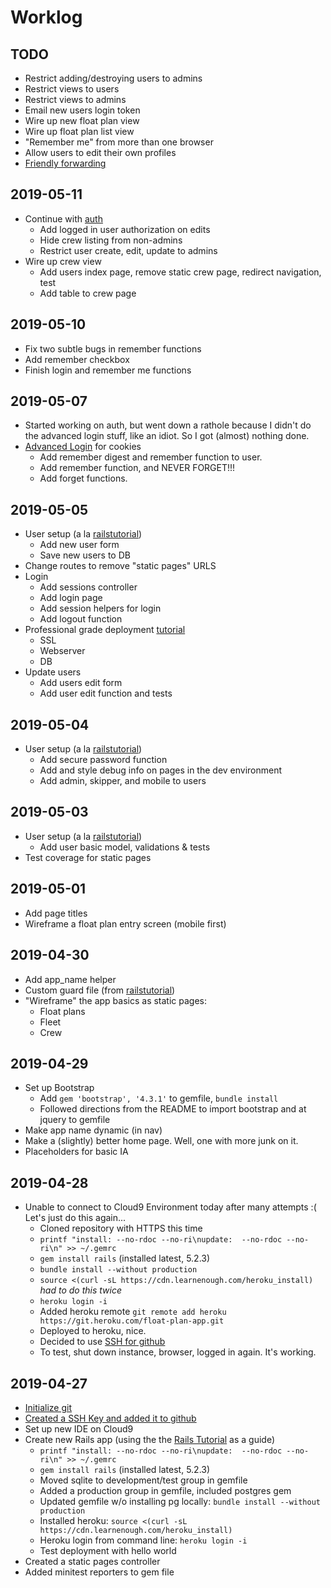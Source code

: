 # Worklog

## TODO

- Restrict adding/destroying users to admins
- Restrict views to users
- Restrict views to admins
- Email new users login token
- Wire up new float plan view
- Wire up float plan list view
- "Remember me" from more than one browser
- Allow users to edit their own profiles
- [Friendly forwarding](https://www.railstutorial.org/book/updating_and_deleting_users#sec-friendly_forwarding)

## 2019-05-11

- Continue with [auth](https://www.railstutorial.org/book/updating_and_deleting_users#sec-authorization)
  - Add logged in user authorization on edits
  - Hide crew listing from non-admins
  - Restrict user create, edit, update to admins
- Wire up crew view
  - Add users index page, remove static crew page, redirect navigation, test
  - Add table to crew page
  
## 2019-05-10

- Fix two subtle bugs in remember functions
- Add remember checkbox
- Finish login and remember me functions

## 2019-05-07

- Started working on auth, but went down a rathole because I didn't do the advanced login stuff, like an idiot. So I got (almost) nothing done.
- [Advanced Login](https://www.railstutorial.org/book/advanced_login) for cookies
  -  Add remember digest and remember function to user.
  -  Add remember function, and NEVER FORGET!!!
  -  Add forget functions.

## 2019-05-05

- User setup (a la [railstutorial](https://www.railstutorial.org/book/modeling_users))
  - Add new user form
  - Save new users to DB
- Change routes to remove "static pages" URLS
- Login
  - Add sessions controller
  - Add login page
  - Add session helpers for login
  - Add logout function
- Professional grade deployment [tutorial](https://www.railstutorial.org/book/sign_up#sec-professional_grade_deployment)
  - SSL
  - Webserver
  - DB
- Update users
  - Add users edit form
  - Add user edit function and tests

## 2019-05-04

- User setup (a la [railstutorial](https://www.railstutorial.org/book/modeling_users))
  - Add secure password function
  - Add and style debug info on pages in the dev environment
  - Add admin, skipper, and mobile to users

## 2019-05-03
- User setup (a la [railstutorial](https://www.railstutorial.org/book/modeling_users))
  - Add user basic model, validations & tests
- Test coverage for static pages

## 2019-05-01

- Add page titles
- Wireframe a float plan entry screen (mobile first)

## 2019-04-30

- Add app_name helper
- Custom guard file (from [railstutorial](https://bitbucket.org/railstutorial/sample_app_4th_ed/raw/289fcb83f1cd72b51c05fe9319277d590d51f0d2/Guardfile_))  
- "Wireframe" the app basics as static pages:
  - Float plans
  - Fleet
  - Crew

## 2019-04-29

- Set up Bootstrap
    - Add `gem 'bootstrap', '4.3.1'` to gemfile, `bundle install`
    - Followed directions from the README to import bootstrap and at jquery to gemfile
- Make app name dynamic (in nav)
- Make a (slightly) better home page. Well, one with more junk on it.
- Placeholders for basic IA


## 2019-04-28

- Unable to connect to Cloud9 Environment today after many attempts :( Let's just do this again...
  - Cloned repository with HTTPS this time
  - `printf "install: --no-rdoc --no-ri\nupdate:  --no-rdoc --no-ri\n" >> ~/.gemrc`
  - `gem install rails` (installed latest, 5.2.3)
  - `bundle install --without production`
  - `source <(curl -sL https://cdn.learnenough.com/heroku_install)` *had to do this twice*
  - `heroku login -i`
  - Added heroku remote `git remote add heroku https://git.heroku.com/float-plan-app.git`
  - Deployed to heroku, nice.
  - Decided to use [SSH for github](https://help.github.com/en/articles/connecting-to-github-with-ssh)
  - To test, shut down instance, browser, logged in again. It's working.

## 2019-04-27

- [Initialize git](https://www.atlassian.com/git/tutorials/setting-up-a-repository) 
- [Created a SSH Key and added it to github](https://help.github.com/en/articles/connecting-to-github-with-ssh)
- Set up new IDE on Cloud9
- Create new Rails app (using the the [Rails Tutorial](https://www.railstutorial.org/book/beginning) as a guide)
  - `printf "install: --no-rdoc --no-ri\nupdate:  --no-rdoc --no-ri\n" >> ~/.gemrc`
  - `gem install rails` (installed latest, 5.2.3)
  - Moved sqlite to development/test group in gemfile
  - Added a production group in gemfile, included postgres gem
  - Updated gemfile w/o installing pg locally: `bundle install --without production`
  - Installed heroku: `source <(curl -sL https://cdn.learnenough.com/heroku_install)`
  - Heroku login from command line: `heroku login -i`
  - Test deployment with hello world
- Created a static pages controller
- Added minitest reporters to gem file
